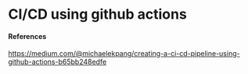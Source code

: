 # CI/CD using github actions

#### References
https://medium.com/@michaelekpang/creating-a-ci-cd-pipeline-using-github-actions-b65bb248edfe